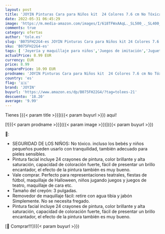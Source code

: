 ```yaml
---
layout: post
title: 'JOYIN Pinturas Cara para Niños kit  24 Colores 7.6 cm No Tóxica Crayones Pintura Facial-Perfectos para Fiesta Carnaval  Cosplay  Pascua de Resurrección  Halloween  Navidad'
date: 2022-05-31 06:45:29
image: 'https://m.media-amazon.com/images/I/618TFWxAAqL._SL500_._SL400_.jpg'
comments: true
category: ofertas
author: 'tole.es'
slug: 'B075FH22G4-es JOYIN Pinturas Cara para Niños kit 24 Colores 7.6 cm No...'
sku: 'B075FH22G4-es'
tags: [ 'Joyería y maquillaje para niños','Juegos de imitación','Juguetes','Juguetes y juegos','Maquillaje para niños','crayones','joyin','🇪🇸', ]
actualPrice: 8.99 EUR
currency: EUR
price: 8.99
comparePrice: 10.99 EUR
prodname: 'JOYIN Pinturas Cara para Niños kit  24 Colores 7.6 cm No Tóxica Crayones Pintura Facial-Perfectos para Fiesta Carnaval  Cosplay  Pascua de Resurrección  Halloween  Navidad'
country: 'es'
flag: '🇪🇸'
brand: 'JOYIN'
buyurl: 'https://www.amazon.es/dp/B075FH22G4/?tag=tolees-21'
descuento: '18.20'
average: '9.99'
---
```


Tienes [{{< param title >}}]({{< param buyurl >}}) aqui!

[![{{< param prodname >}}]({{< param image >}})]({{< param buyurl >}})

🔎:

- SEGURIDAD DE LOS NIÑOS: No tóxico. incluso los bebés y niños pequeños pueden usarlo con tranquilidad, también adecuado para pieles sensibles.
- Pintura facial incluye 24 crayones de pintura, color brillante y alta saturación, capacidad de coloración fuerte, fácil de presentar un brillo encantador, el efecto de la pintura también es muy bueno.
- Vale comprar. Perfecto para representaciones teatrales, fiestas de fútbol, maquillaje de Halloween, niños jugando juegos y juegos de teatro, maquillaje de cara etc.
- Tamaño del creyón: 3 pulgadas.
- Removedor de maquillaje fácil: retire con agua tibia y jabón Simplemente. No se necesita fregado.
- Pintura facial incluye 24 crayones de pintura, color brillante y alta saturación, capacidad de coloración fuerte, fácil de presentar un brillo encantador, el efecto de la pintura también es muy bueno.

[🛒 Comprar!!!]({{< param buyurl >}})
